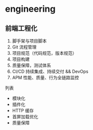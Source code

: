 # engineering

## 前端工程化

1. 脚手架与项目脚本
2. Git 流程管理
3. 项目规范（代码规范，版本规范）
4. 项目构建
5. 质量保障，测试体系
6. CI/CD 持续集成、持续交付 && DevOps
7. APM 性能、质量、行为全链路监控

列表

- 模块化
- 插件化
- HTTP 缓存
- 首屏加载优化
- 质量保障

